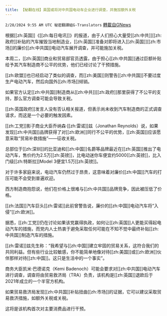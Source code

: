 ```yaml
---
title: 【秘翻在线】英国或将对中共国电动车企业进行调查，并施加额外关税
---
```

`2/28/2024 9:55 AM UTC 秘密翻譯組G-Translators` [轉載自GNews](https://gnews.org/articles/2348895)

根据[[zh:英国]]《[[zh:每日电讯]]》的报道，由于人们担心大量受[[zh:中共]][[zh:政府]]补贴的汽车摧毁当地制造业，[[zh:英国]]准备对即将进入[[zh:英国]][[zh:市场]]的廉价[[zh:中共国]]电动汽车展开调查，并可能施加关税。

本周二，[[zh:英国]]商业和贸易部官员透露，由于担心[[zh:中共国]]通过巨额补贴给予其汽车制造商不公平的优势，他们已经讨论了干预措施。

[[zh:欧盟]]也已经启动了类似的调查，而[[zh:美国]]则警告[[zh:中共国]]不要过度生产电动汽车，然后向国外[[zh:市场]]倾销。

如果官方认定[[zh:中共国]]制造商从[[zh:中共]][[zh:政府]]那里获得了不公平的支持，那么官方调查可能会导致关税。

[[zh:英国政府]]发言人没有否认相关报道，但表示尚未收到汽车制造商的正式调查请求，而这是一个必要的触发因素。

[[zh:工党]]影子商业大臣乔纳森·[[zh:雷诺]]兹（Jonathan Reynolds）说，如果发现[[zh:中共国]]品牌获得了对[[zh:欧洲]]同行不公平的优势，[[zh:英国]]应该愿意采取“贸易补救措施”——征收关税。

总部位于[[zh:深圳]]的比亚迪和[[zh:中国]]名爵等品牌最近在[[zh:英国]]推出了电动汽车，售价约为2.5万[[zh:英镑]]，比电动迷你车便宜约5000[[zh:英镑]]，比入门级[[zh:特斯拉]]Model 3便宜1.5万[[zh:英镑]]。

对于许多家庭来说，电动汽车仍然过于昂贵，这意味着对廉价[[zh:中国]]汽车的打压可能不会受到普遍欢迎。

西方制造商抱怨说，他们在价格上很难与[[zh:中共国]]品牌竞争，因此被压低了价格。

[[zh:法国]]汽车巨头[[zh:雷诺]]此前曾警告说，廉价的[[zh:中国]]电动汽车将“入侵”[[zh:欧洲]]。

据悉，[[zh:工党]]仍在讨论如果该党赢得执政，如何让[[zh:英国]]人更能买得起电动汽车的措施，而党内人士热衷于避免采取任何可能在不知不觉中最终补贴[[zh:中共国]]制造汽车的措施。

[[zh:雷诺]]兹先生称：“我希望与[[zh:中国]]建立牢固的贸易关系，这符合我们的共同利益。但有些行业比较敏感，你不能简单地像对待[[zh:美国]]或[[zh:欧洲]]伙伴那样对待[[zh:中国]]。这只是生活中的一个事实”。

商务大臣凯米·巴德诺克（Kemi Badenoch）可能会要求对[[zh:中共国]]电动汽车进行调查，调查将由贸易救济局（TRA）负责，该机构是[[zh:英国]]退欧后于2021年成立的一个半官方机构。

如果贸易救济局发现[[zh:中共国]]补贴扭曲[[zh:市场]]的证据，它可以建议采取贸易救济措施，如额外关税或关税。

这将是该机构首次对主要消费品进行干预。
